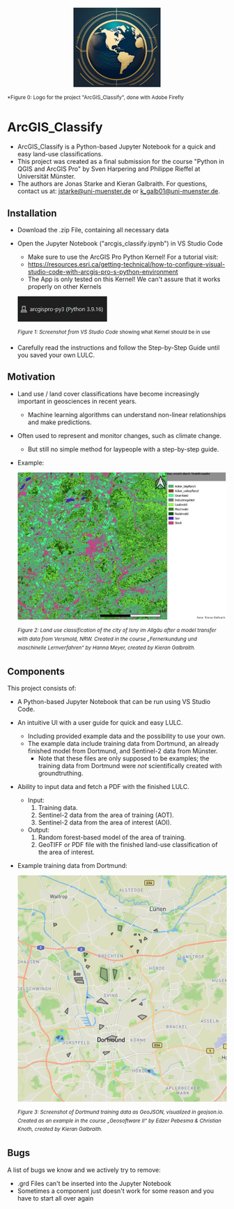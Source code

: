 <p align="center">
  <img src="https://github.com/kgalb01/ArcGIS_Classify/blob/main/Examples/arcgis_classify_logo.jpg" alt="Logo", width="200">
</p>

  <sup>*Figure 0: Logo for the project "ArcGIS_Classify", done with Adobe Firefly</sup>


# ArcGIS_Classify
* ArcGIS_Classify is a Python-based Jupyter Notebook for a quick and easy land-use classifications.
* This project was created as a final submission for the course "Python in QGIS and ArcGIS Pro" by Sven Harpering and Philippe Rieffel at Universität Münster.
* The authors are Jonas Starke and Kieran Galbraith. For questions, contact us at: jstarke@uni-muenster.de or k_galb01@uni-muenster.de.

## Installation
* Download the .zip File, containing all necessary data
* Open the Jupyter Notebook ("arcgis_classify.ipynb") in VS Studio Code
  * Make sure to use the ArcGIS Pro Python Kernel! For a tutorial visit:
  * https://resources.esri.ca/getting-technical/how-to-configure-visual-studio-code-with-arcgis-pro-s-python-environment
  * The App is only tested on this Kernel! We can't assure that it works properly on other Kernels
  
  ![VS Example](https://github.com/kgalb01/ArcGIS_Classify/blob/main/Examples/vs_example.jpg)

  <sup>*Figure 1: Screenshot from VS Studio Code* showing what Kernel should be in use</sup>

* Carefully read the instructions and follow the Step-by-Step Guide until you saved your own LULC. 

## Motivation
- Land use / land cover classifications have become increasingly important in geosciences in recent years.
  * Machine learning algorithms can understand non-linear relationships and make predictions.
- Often used to represent and monitor changes, such as climate change.
  * But still no simple method for laypeople with a step-by-step guide.
- Example:
  
  ![LULC Example](https://github.com/kgalb01/ArcGIS_Classify/blob/main/Examples/isny_lulc_example.png)
  
  <sup>*Figure 2: Land use classification of the city of Isny im Allgäu after a model transfer with data from Versmold, NRW. Created in the course „Fernerkundung und maschinelle Lernverfahren“ by Hanna Meyer, created by Kieran Galbraith.*</sup>

## Components
This project consists of:
* A Python-based Jupyter Notebook that can be run using VS Studio Code.
* An intuitive UI with a user guide for quick and easy LULC.
  - Including provided example data and the possibility to use your own.
  - The example data include training data from Dortmund, an already finished model from Dortmund, and Sentinel-2 data from Münster.
      * Note that these files are only supposed to be examples; the training data from Dortmund were *not* scientifically created with groundtruthing.
* Ability to input data and fetch a PDF with the finished LULC.
  - Input:
    1. Training data.
    2. Sentinel-2 data from the area of training (AOT).
    3. Sentinel-2 data from the area of interest (AOI).
  - Output:
    1. Random forest-based model of the area of training.
    2. GeoTIFF or PDF file with the finished land-use classification of the area of interest.
* Example training data from Dortmund:

  ![Training Data Example](https://github.com/kgalb01/ArcGIS_Classify/blob/main/Examples/dortmund_data_example.png)

  <sup>*Figure 3: Screenshot of Dortmund training data as GeoJSON, visualized in geojson.io. Created as an example in the course „Geosoftware II“ by Edzer Pebesma & Christian Knoth, created by Kieran Galbraith.*</sup>

## Bugs
A list of bugs we know and we actively try to remove:
* .grd Files can't be inserted into the Jupyter Notebook
* Sometimes a component just doesn't work for some reason and you have to start all over again
